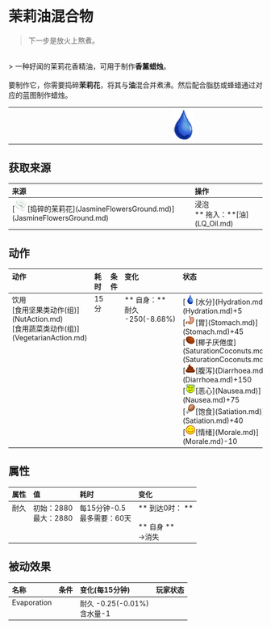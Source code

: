 # 茉莉油混合物  
> 下一步是放火上熬煮。  
<br>  
> 一种好闻的茉莉花香精油，可用于制作<b>香薰蜡烛</b>。<br><br>要制作它，你需要捣碎<b>茉莉花</b>，将其与<b>油</b>混合并煮沸。然后配合脂肪或蜂蜡通过对应的蓝图制作蜡烛。  
  
<table class="table table-bordered"><tbody><tr ><td  style="width:80%;text-align:left;vertical-align:top;" ></td><td  style="width:20%;text-align:left;vertical-align:top;" ><div style="width:300px;display:inline-block;text-align:center"><img decoding="async" src="Sprite/Thirst.png" href="a.md" style="max-width:300px;max-height:300px;"></div></td></tr></tbody></tbody></table>  
  
## 获取来源  
<table class="table table-bordered"><thead><tr ><th  style="text-align:left;vertical-align:top;" >来源</th><th  style="text-align:left;vertical-align:top;" >操作</th></tr></thead><tr ><td  style="text-align:left;vertical-align:top;" >[<div style="width:25px;display:inline-block;text-align:center"><img decoding="async" src="Sprite/JasmineFlowers.png" href="a.md" style="max-width:25px;max-height:25px;"></div>[捣碎的茉莉花](JasmineFlowersGround.md)](JasmineFlowersGround.md)</td><td  style="text-align:left;vertical-align:top;" >浸泡<br>** 拖入：**[油](LQ_Oil.md)</td></tr></tbody></table>  
  
## 动作  
<table class="table table-bordered"><thead><tr ><th  style="text-align:left;vertical-align:top;" >动作</th><th  style="text-align:left;vertical-align:top;" >耗时</th><th  style="text-align:left;vertical-align:top;" >条件</th><th  style="text-align:left;vertical-align:top;" >变化</th><th  style="text-align:left;vertical-align:top;" >状态</th></tr></thead><tr ><td  style="text-align:left;vertical-align:top;" >饮用<br>[食用坚果类动作(组)](NutAction.md)<br>[食用蔬菜类动作(组)](VegetarianAction.md)</td><td  style="text-align:left;vertical-align:top;" >15分</td><td  style="text-align:left;vertical-align:top;" ></td><td  style="text-align:left;vertical-align:top;" >** 自身：**<br>耐久  -250(-8.68%)</td><td  style="text-align:left;vertical-align:top;" >[<div style="width:20px;display:inline-block;text-align:center"><img decoding="async" src="Sprite/Thirst.png" href="a.md" style="max-width:20px;max-height:20px;"></div>[水分](Hydration.md)](Hydration.md)+5<br>[<div style="width:20px;display:inline-block;text-align:center"><img decoding="async" src="Sprite/Stomach.png" href="a.md" style="max-width:20px;max-height:20px;"></div>[胃](Stomach.md)](Stomach.md)+45<br>[<div style="width:20px;display:inline-block;text-align:center"><img decoding="async" src="Sprite/SaturationCoconuts.png" href="a.md" style="max-width:20px;max-height:20px;"></div>[椰子<nobr>厌倦度</nobr>](SaturationCoconuts.md)](SaturationCoconuts.md)+30<br>[<div style="width:20px;display:inline-block;text-align:center"><img decoding="async" src="Sprite/Poop.png" href="a.md" style="max-width:20px;max-height:20px;"></div>[腹泻](Diarrhoea.md)](Diarrhoea.md)+150<br>[<div style="width:20px;display:inline-block;text-align:center"><img decoding="async" src="Sprite/Dizzy.png" href="a.md" style="max-width:20px;max-height:20px;"></div>[恶心](Nausea.md)](Nausea.md)+75<br>[<div style="width:20px;display:inline-block;text-align:center"><img decoding="async" src="Sprite/Hunger.png" href="a.md" style="max-width:20px;max-height:20px;"></div>[饱食](Satiation.md)](Satiation.md)+40<br>[<div style="width:20px;display:inline-block;text-align:center"><img decoding="async" src="Sprite/Content.png" href="a.md" style="max-width:20px;max-height:20px;"></div>[情绪](Morale.md)](Morale.md)-10</td></tr></tbody></table>  
  
## 属性   
<table class="table table-bordered"><thead><tr ><th  style="text-align:left;vertical-align:top;" >属性</th><th  style="text-align:left;vertical-align:top;" >值</th><th  style="text-align:left;vertical-align:top;" >耗时</th><th  style="text-align:left;vertical-align:top;" >变化</th></tr></thead><tr ><td  style="text-align:left;vertical-align:top;" >耐久</td><td  style="text-align:left;vertical-align:top;" >初始：2880<br>最大：2880</td><td  style="text-align:left;vertical-align:top;" >每15分钟-0.5<br>最多需要：60天</td><td  style="text-align:left;vertical-align:top;" >** 到达0时： **<br><br>** 自身 **<br>→消失</td></tr></tbody></table>  
  
## 被动效果  
<table class="table table-bordered"><thead><tr ><th  style="text-align:left;vertical-align:top;" >名称</th><th  style="text-align:left;vertical-align:top;" >条件</th><th  style="text-align:left;vertical-align:top;" >变化(每15分钟)</th><th  style="text-align:left;vertical-align:top;" >玩家状态</th></tr></thead><tr ><td  style="text-align:left;vertical-align:top;" >Evaporation</td><td  style="text-align:left;vertical-align:top;" ></td><td  style="text-align:left;vertical-align:top;" >耐久 -0.25(-0.01%)<br>含水量-1</td><td  style="text-align:left;vertical-align:top;" ></td></tr></tbody></table>  
  


<script>document.title="茉莉油混合物 - 卡牌生存百科 Card Survival Wiki";</script>
